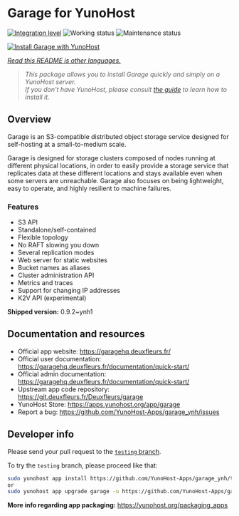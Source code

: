 <!--
N.B.: This README was automatically generated by <https://github.com/YunoHost/apps/tree/master/tools/readme_generator>
It shall NOT be edited by hand.
-->

# Garage for YunoHost

[![Integration level](https://dash.yunohost.org/integration/garage.svg)](https://dash.yunohost.org/appci/app/garage) ![Working status](https://ci-apps.yunohost.org/ci/badges/garage.status.svg) ![Maintenance status](https://ci-apps.yunohost.org/ci/badges/garage.maintain.svg)

[![Install Garage with YunoHost](https://install-app.yunohost.org/install-with-yunohost.svg)](https://install-app.yunohost.org/?app=garage)

*[Read this README is other languages.](./ALL_README.md)*

> *This package allows you to install Garage quickly and simply on a YunoHost server.*  
> *If you don't have YunoHost, please consult [the guide](https://yunohost.org/install) to learn how to install it.*

## Overview

Garage is an S3-compatible distributed object storage service designed for self-hosting at a small-to-medium scale.

Garage is designed for storage clusters composed of nodes running at different physical locations, in order to easily provide a storage service that replicates data at these different locations and stays available even when some servers are unreachable. Garage also focuses on being lightweight, easy to operate, and highly resilient to machine failures.

### Features

- S3 API
- Standalone/self-contained
- Flexible topology
- No RAFT slowing you down
- Several replication modes
- Web server for static websites
- Bucket names as aliases
- Cluster administration API
- Metrics and traces
- Support for changing IP addresses
- K2V API (experimental)


**Shipped version:** 0.9.2~ynh1
## Documentation and resources

- Official app website: <https://garagehq.deuxfleurs.fr/>
- Official user documentation: <https://garagehq.deuxfleurs.fr/documentation/quick-start/>
- Official admin documentation: <https://garagehq.deuxfleurs.fr/documentation/quick-start/>
- Upstream app code repository: <https://git.deuxfleurs.fr/Deuxfleurs/garage>
- YunoHost Store: <https://apps.yunohost.org/app/garage>
- Report a bug: <https://github.com/YunoHost-Apps/garage_ynh/issues>

## Developer info

Please send your pull request to the [`testing` branch](https://github.com/YunoHost-Apps/garage_ynh/tree/testing).

To try the `testing` branch, please proceed like that:

```bash
sudo yunohost app install https://github.com/YunoHost-Apps/garage_ynh/tree/testing --debug
or
sudo yunohost app upgrade garage -u https://github.com/YunoHost-Apps/garage_ynh/tree/testing --debug
```

**More info regarding app packaging:** <https://yunohost.org/packaging_apps>
